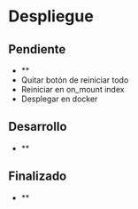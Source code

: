 # Despliegue

## Pendiente

- **
- Quitar botón de reiniciar todo
- Reiniciar en on_mount index
- Desplegar en docker

## Desarrollo

- **

## Finalizado

- **
